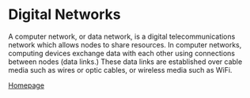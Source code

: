 # Digital Networks

A computer network, or data network, is a digital telecommunications network which allows nodes to share resources. In computer networks, computing devices exchange data with each other using connections between nodes (data links.) These data links are established over cable media such as wires or optic cables, or wireless media such as WiFi.

[Homepage](README.md)
